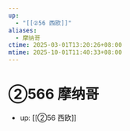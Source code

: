 ```yaml
---
up:
  - "[[②56 西欧]]"
aliases:
  - 摩纳哥
ctime: 2025-03-01T13:20:26+08:00
mtime: 2025-10-01T11:40:33+08:00
---
```


# ②566 摩纳哥

- up: [[②56 西欧]]
